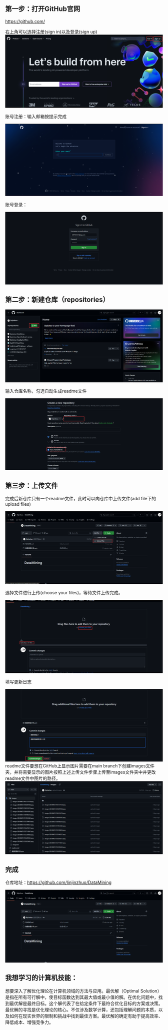 ## 第一步：打开GitHub官网

https://github.com/

右上角可以选择注册(sign in)以及登录(sign up)![](/images/image-20240425150940230.png)

账号注册：输入邮箱按提示完成

![](/images/image-20240425151953382.png)

账号登录：

![](/images/image-20240425152344527.png)

## 第二步：新建仓库（repositories）

![](/images/image-20240425152711847.png)

输入仓库名称，勾选自动生成readme文件

![](/images/image-20240425153226460.png)

## 第三步：上传文件

完成后新仓库只有一个readme文件，此时可以向仓库中上传文件(add file下的upload files)

![](/images/image-20240425153653442.png)

选择文件进行上传(choose your files)，等待文件上传完成。

![](/images/image-20240425145929704.png)

填写更新日志

![](/images/image-20240425150412470.png)
readme文件要想在GitHub上显示图片需要在main branch下创建images文件夹，并将需要显示的图片按照上述上传文件步骤上传至images文件夹中并更改readme文件中图片的路径。
![](/images/image-20240428152736099.png)

## 完成

仓库地址：https://github.com/linjinzhuo/DataMining

![](/images/image-20240425150454592.png)

## 我想学习的计算机技能：

想要深入了解优化理论在计算机领域的方法与应用。最优解（Optimal Solution）是指在所有可行解中，使目标函数达到其最大值或最小值的解。在优化问题中，找到最优解是最终目标。这个解代表了在给定条件下最符合优化目标的方案或决策。最优解的寻找是优化理论的核心。不仅涉及数学计算，还包括理解问题的本质，以及如何在现实世界的限制和挑战中找到最佳方案。最优解的确定有助于提高效率、降低成本、增强竞争力。
